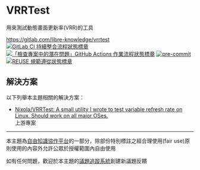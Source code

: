 # VRRTest

用來測試動態畫面更新率(VRR)的工具

<https://gitlab.com/libre-knowledge/vrrtest>  
[![GitLab CI 持續整合流程狀態標章](https://gitlab.com/libre-knowledge/vrrtest/badges/main/pipeline.svg?ignore_skipped=true "點擊查看 GitLab CI 持續整合流程的運行狀態")](https://gitlab.com/libre-knowledge/vrrtest/-/commits/main) [![「檢查專案中的潛在問題」GitHub Actions 作業流程狀態標章](https://github.com/libre-knowledge/vrrtest/actions/workflows/check-potential-problems.yml/badge.svg "本專案使用 GitHub Actions 自動化檢查專案中的潛在問題")](https://github.com/libre-knowledge/vrrtest/actions/workflows/check-potential-problems.yml) [![pre-commit](https://img.shields.io/badge/pre--commit-enabled-brightgreen?logo=pre-commit&logoColor=white "本專案使用 pre-commit 檢查專案中的潛在問題")](https://github.com/pre-commit/pre-commit) [![REUSE 規範遵從狀態標章](https://api.reuse.software/badge/gitlab.com/libre-knowledge/vrrtest "本專案遵從 REUSE 規範降低軟體授權合規成本")](https://api.reuse.software/info/gitlab.com/libre-knowledge/vrrtest)

## 解決方案

以下列舉本主題相關的解決方案：

* [Nixola/VRRTest: A small utility I wrote to test variable refresh rate on Linux. Should work on all major OSes.](https://github.com/Nixola/VRRTest)  
  上游專案

<!--
## 基本概念

以下列舉本主題相關的基本概念說明資源：

（待補）

## 子主題

以下列舉本主題相關的主題：

## 參考資料

以下列舉撰寫本主題內容時所參考的第三方資源：

（待補）
-->

---

本主題為[自由知識協作平台](https://gitlab.com/libre-knowledge/libre-knowledge)的一部分，除部份特別標註之經合理使用(fair use)原則使用的內容外允許公眾於授權範圍內自由使用

如有任何問題，歡迎於本主題的[議題追蹤系統](https://gitlab.com/libre-knowledge/vrrtest/-/issues)創建新議題反饋

